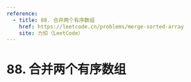 ```yaml
---
reference:
  - title: 88. 合并两个有序数组
    href: https://leetcode.cn/problems/merge-sorted-array
    site: 力扣（LeetCode）
---
```


# 88. 合并两个有序数组

<!--@include: ./problems/88.md-->
